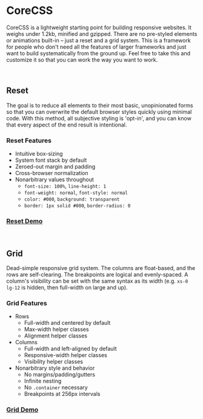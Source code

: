 # CoreCSS

CoreCSS is a lightweight starting point for building responsive websites. It weighs under 1.2kb, minified and gzipped. There are no pre-styled elements or animations built-in – just a reset and a grid system. This is a framework for people who don't need all the features of larger frameworks and just want to build systematically from the ground up. Feel free to take this and customize it so that you can work the way you want to work.

&nbsp;

## Reset

The goal is to reduce all elements to their most basic, unopinionated forms so that you can overwrite the default browser styles quickly using minimal code. With this method, all subjective styling is 'opt-in', and you can know that every aspect of the end result is intentional.

### Reset Features

* Intuitive box-sizing
* System font stack by default
* Zeroed-out margin and padding
* Cross-browser normalization
* Nonarbitrary values throughout
	* `font-size: 100%`, `line-height: 1`
	* `font-weight: normal`, `font-style: normal`
	* `color: #000`, `background: transparent`
	* `border: 1px solid #000`, `border-radius: 0`

### [Reset Demo](http://corecss.io/demo-reset)

&nbsp;

## Grid

Dead-simple responsive grid system. The columns are float-based, and the rows are self-clearing. The breakpoints are logical and evenly-spaced. A column's visibility can be set with the same syntax as its width (e.g. `xs-0 lg-12` is hidden, then full-width on large and up).

### Grid Features

* Rows
	* Full-width and centered by default
	* Max-width helper classes
	* Alignment helper classes
* Columns
	* Full-width and left-aligned by default
	* Responsive-width helper classes
	* Visibility helper classes
* Nonarbitrary style and behavior
	* No margins/padding/gutters
	* Infinite nesting
	* No `.container` necessary
	* Breakpoints at 256px intervals

### [Grid Demo](http://corecss.io/demo-grid)
